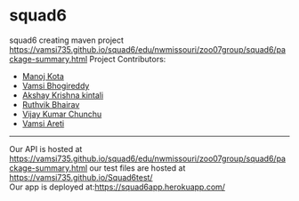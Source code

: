 # squad6
squad6 creating maven project
<https://vamsi735.github.io/squad6/edu/nwmissouri/zoo07group/squad6/package-summary.html>
Project Contributors:
 - [Manoj Kota](https://github.com/manojkota3363)
 - [Vamsi Bhogireddy](https://github.com/Vamsi735)
 - [Akshay Krishna kintali](https://github.com/akshaykrishna129)
 - [Ruthvik Bhairav](https://github.com/ruthvikbhairav)
 - [Vijay Kumar Chunchu](https://github.com/VKvarmach)
 - [Vamsi Areti](https://github.com/vamsiareti)
---
Our API is hosted at 
<https://vamsi735.github.io/squad6/edu/nwmissouri/zoo07group/squad6/package-summary.html>
our test files are hosted at
<https://vamsi735.github.io/Squad6test/><br>
Our app is deployed at:<https://squad6app.herokuapp.com/>
